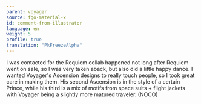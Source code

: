 ```yaml
---
parent: voyager
source: fgo-material-x
id: comment-from-illustrator
language: en
weight: 5
profile: true
translation: "PkFreezeAlpha"
---
```


I was contacted for the Requiem collab happened not long after Requiem went on sale, so I was very taken aback, but also did a little happy dance. I wanted Voyager's Ascension designs to really touch people, so I took great care in making them. His second Ascension is in the style of a certain Prince, while his third is a mix of motifs from space suits + flight jackets with Voyager being a slightly more matured traveler. (NOCO)
